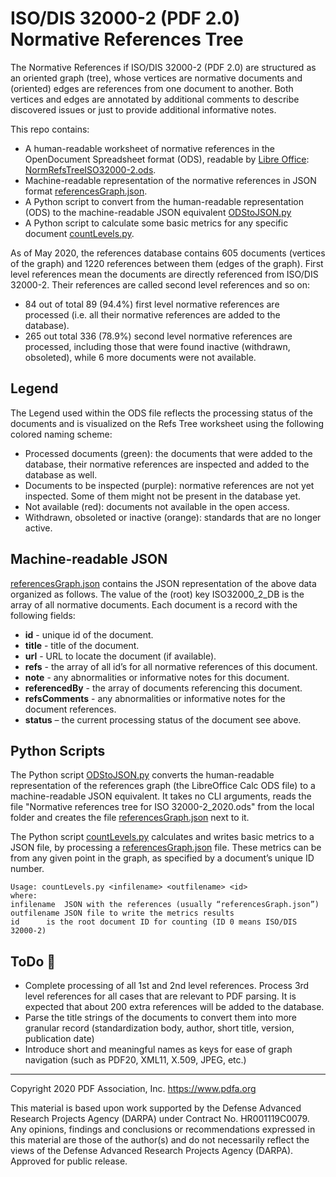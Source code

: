 # **ISO/DIS 32000-2 (PDF 2.0) Normative References Tree**

The Normative References if ISO/DIS 32000-2 (PDF 2.0) are structured as an oriented graph (tree), whose vertices are normative documents and (oriented) edges are references from one document to another. Both vertices and edges are annotated by additional comments to describe discovered issues or just to provide additional informative notes. 

This repo contains:

- A human-readable worksheet of normative references in the OpenDocument Spreadsheet format (ODS), readable by [Libre Office](https://www.libreoffice.org/): [NormRefsTreeISO32000-2.ods](NormRefsTreeISO32000-2.ods).
- Machine-readable representation of the normative references in JSON format [referencesGraph.json](referencesGraph.json).
- A Python script to convert from the human-readable representation (ODS) to the machine-readable JSON equivalent [ODStoJSON.py](ODStoJSON.py) 
- A Python script to calculate some basic metrics for any specific document [countLevels.py](countLevels.py).

As of May 2020, the references database contains 605 documents (vertices of the graph) and 1220 references between them (edges of the graph). First level references mean the documents are directly referenced from ISO/DIS 32000-2. Their references are called second level references and so on:

- 84 out of total 89 (94.4%) first level normative references are processed (i.e. all their normative references are added to the database).
- 265 out total 336 (78.9%) second level normative references are processed, including those that were found inactive (withdrawn, obsoleted), while 6 more documents were not available.

## **Legend**

The Legend used within the ODS file reflects the processing status of the documents and is visualized on the Refs Tree worksheet using the following colored naming scheme:
- Processed documents (green): the documents that were added to the database, their normative references are inspected and added to the database as well.
- Documents to be inspected (purple): normative references are not yet inspected. Some of them might not be present in the database yet.
- Not available (red): documents not available in the open access.
- Withdrawn, obsoleted or inactive (orange): standards that are no longer active.

## **Machine-readable JSON**

[referencesGraph.json](referencesGraph.json) contains the JSON representation of the above data organized as follows. The value of the (root) key ISO32000_2_DB is the array of all normative documents. 
Each document is a record with the following fields:
- **id** - unique id of the document.
- **title** - title of the document.
- **url** - URL to locate the document (if available).
- **refs** - the array of all id’s for all normative references of this document.
- **note** - any abnormalities or informative notes for this document.
- **referencedBy** - the array of documents referencing this document.
- **refsComments** - any abnormalities or informative notes for the document references.
- **status** – the current processing status of the document see above.

## **Python Scripts**

The Python script [ODStoJSON.py](ODStoJSON.py) converts the human-readable representation of the references graph (the LibreOffice Calc ODS file) to a machine-readable JSON equivalent. It takes no CLI arguments, reads the file "Normative references tree for ISO 32000-2_2020.ods" from the local folder and creates the file [referencesGraph.json](referencesGraph.json) next to it.

The Python script [countLevels.py](countLevels.py) calculates and writes basic metrics to a JSON file, by processing a [referencesGraph.json](referencesGraph.json) file. These metrics can be from any given point in the graph, as specified by a document’s unique ID number. 
```
Usage: countLevels.py <infilename> <outfilename> <id>
where:
infilename	JSON with the references (usually “referencesGraph.json”)
outfilename	JSON file to write the metrics results
id		is the root document ID for counting (ID 0 means ISO/DIS 32000-2)
```

## **ToDo** :pushpin:

- Complete processing of all 1st and 2nd level references. Process 3rd level references for all cases that are relevant to PDF parsing. It is expected that about 200 extra references will be added to the database.
- Parse the title strings of the documents to convert them into more granular record (standardization body, author, short title, version, publication date)
- Introduce short and meaningful names as keys for ease of graph navigation (such as PDF20, XML11, X.509, JPEG, etc.)

---
Copyright 2020 PDF Association, Inc. https://www.pdfa.org

This material is based upon work supported by the Defense Advanced Research Projects Agency (DARPA) under Contract No. HR001119C0079. Any opinions, findings and conclusions or recommendations expressed in this material are those of the author(s) and do not necessarily reflect the views of the Defense Advanced Research Projects Agency (DARPA). Approved for public release.

